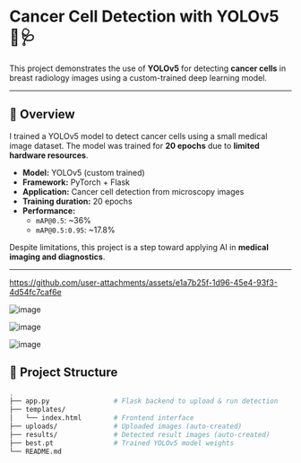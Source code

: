 # Cancer Cell Detection with YOLOv5 🧬🩺

This project demonstrates the use of **YOLOv5** for detecting **cancer cells** in breast radiology images using a custom-trained deep learning model.



---

## 🧠 Overview

I trained a YOLOv5 model to detect cancer cells using a small medical image dataset. The model was trained for **20 epochs** due to **limited hardware resources**.

- **Model:** YOLOv5 (custom trained)
- **Framework:** PyTorch + Flask
- **Application:** Cancer cell detection from microscopy images
- **Training duration:** 20 epochs  
- **Performance:**  
  - `mAP@0.5`: ~36%  
  - `mAP@0.5:0.95`: ~17.8%

Despite limitations, this project is a step toward applying AI in **medical imaging and diagnostics**.

---


https://github.com/user-attachments/assets/e1a7b25f-1d96-45e4-93f3-4d54fc7caf6e



![image](https://github.com/user-attachments/assets/1026b32d-8852-4f0b-a2e7-c19d55ffc915)

![image](https://github.com/user-attachments/assets/5686eec6-a75d-4ade-bb6d-c47b3d884f4b)

![image](https://github.com/user-attachments/assets/1e1a981f-50f0-4aff-9736-3b4fb1d81a60)


## 📂 Project Structure

```bash
.
├── app.py                # Flask backend to upload & run detection
├── templates/
│   └── index.html        # Frontend interface
├── uploads/              # Uploaded images (auto-created)
├── results/              # Detected result images (auto-created)
├── best.pt               # Trained YOLOv5 model weights
└── README.md
